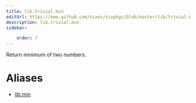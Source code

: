```yaml
---
title: lib.trivial.min
editUrl: https://www.github.com/nixos/nixpkgs/blob/master/lib/trivial.nix#L336C9
description: lib.trivial.min
sidebar:

    order: 7
---
```


Return minimum of two numbers.


# Aliases

- [lib.min](/reference/libmin)


